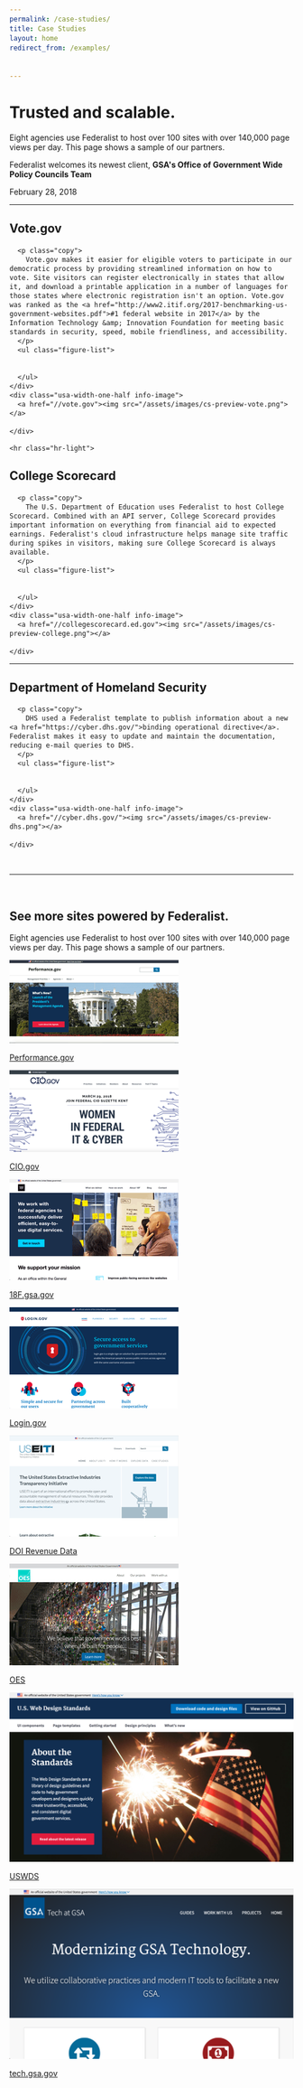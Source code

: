 ```yaml
---
permalink: /case-studies/
title: Case Studies
layout: home
redirect_from: /examples/


---
```


<div id="home">
    <div class="well">
      <div class="usa-grid federalist-hero">
        <div class="usa-width-two-thirds">
          <h1 class="hero-heading">
            Trusted and scalable.
          </h1>
          <p class="hero-copy sub-heading">
            Eight agencies use Federalist to host over 100 sites with over 140,000 page views per day. This page shows a sample of our partners.
          </p>
        </div>
        <div class="usa-width-one-third usa-hero-callout">
          <p class="medium-copy">
            Federalist welcomes its newest client, <b>GSA's Office of Government Wide Policy Councils Team</b>
          </p>
          <p class="small">
            February 28, 2018
          </p>
        </div>
      </div>
    </div>

    
      
<div class="usa-grid">
  <hr class="hr-light">
  
  <div class="info-block">
    <div class="usa-width-one-half description">
      <h2 class="heading">Vote.gov</h2>
      
      <p class="copy">
        Vote.gov makes it easier for eligible voters to participate in our democratic process by providing streamlined information on how to vote. Site visitors can register electronically in states that allow it, and download a printable application in a number of languages for those states where electronic registration isn't an option. Vote.gov was ranked as the <a href="http://www2.itif.org/2017-benchmarking-us-government-websites.pdf">#1 federal website in 2017</a> by the Information Technology &amp; Innovation Foundation for meeting basic standards in security, speed, mobile friendliness, and accessibility.
      </p>
      <ul class="figure-list">


      </ul>
    </div>
    <div class="usa-width-one-half info-image">          
      <a href="//vote.gov"><img src="/assets/images/cs-preview-vote.png"></a>
      
    </div>
  </div>
</div>

    
      
<div class="usa-grid">
  
    <hr class="hr-light">
  
  <div class="info-block">
    <div class="usa-width-one-half description">
      <h2 class="heading">College Scorecard</h2>
      
      <p class="copy">
        The U.S. Department of Education uses Federalist to host College Scorecard. Combined with an API server, College Scorecard provides important information on everything from financial aid to expected earnings. Federalist's cloud infrastructure helps manage site traffic during spikes in visitors, making sure College Scorecard is always available.
      </p>
      <ul class="figure-list">


      </ul>
    </div>
    <div class="usa-width-one-half info-image">          
      <a href="//collegescorecard.ed.gov"><img src="/assets/images/cs-preview-college.png"></a>
      
    </div>
  </div>
</div>

    
      
<div class="usa-grid">
  
  <hr class="hr-light">
  
  <div class="info-block">
    <div class="usa-width-one-half description">
      <h2 class="heading">Department of Homeland Security</h2>
      
      <p class="copy">
        DHS used a Federalist template to publish information about a new <a href="https://cyber.dhs.gov/">binding operational directive</a>. Federalist makes it easy to update and maintain the documentation, reducing e-mail queries to DHS.
      </p>
      <ul class="figure-list">


      </ul>
    </div>
    <div class="usa-width-one-half info-image">
      <a href="//cyber.dhs.gov/"><img src="/assets/images/cs-preview-dhs.png"></a>
      
    </div>
  </div>
</div>


<div class="usa-grid">
  <br/>
  <hr class="hr-light">
  <br/>
</div>    

<section class="well example-sites">
  <div class="usa-grid federalist-hero">
    <div class="usa-width-one-full">
      <h1 class="hero-heading">
        See more sites powered by Federalist.
      </h1>
      <p class="example-sites-copy">
        Eight agencies use Federalist to host over 100 sites with over 140,000 page views per day. This page shows a sample of our partners.
      </p>
    </div>
    <div class="usa-width-one-full flexbox-grid example-sites-list">
      <div class="usa-width-one-third case-study">
        <a href="https://www.performance.gov">
          <img data-action="name-site" class="thumbnail" src="/assets/images/performance-gov.png" alt="U.S. Web Design Standards home page">              
          <p>Performance.gov</p>
        </a>
      </div>
      <div class="usa-width-one-third case-study">
        <a href="https://www.cio.gov">
          <img data-action="name-site" class="thumbnail" src="/assets/images/cio-gov.png" alt="U.S. Web Design Standards home page">              
          <p>CIO.gov</p>
        </a>
      </div>
      <div class="usa-width-one-third case-study">
        <a href="https://18f.gsa.gov">
          <img data-action="name-site" class="thumbnail" src="/assets/images/18f-gsa-gov.png" alt="U.S. Web Design Standards home page">              
          <p>18F.gsa.gov</p>
        </a>
      </div>
      <div class="usa-width-one-third case-study">
        <a href="https://login.gov">
          <img data-action="name-site" class="thumbnail" src="/assets/images/login-gov.png" alt="U.S. Web Design Standards home page">              
          <p>Login.gov</p>
        </a>
      </div>
      <div class="usa-width-one-third case-study">
        <a href="https://useiti.doi.gov">
          <img data-action="name-site" class="thumbnail" src="/assets/images/useiti-doi-gov.png" alt="U.S. Web Design Standards home page">              
          <p>DOI Revenue Data</p>
        </a>
      </div>
      <div class="usa-width-one-third case-study">
        <a href="https://oes.gsa.gov">
          <img data-action="name-site" class="thumbnail" src="/assets/images/oes-gsa-gov.png" alt="U.S. Web Design Standards home page">              
          <p>OES</p>
        </a>
      </div>
      <div class="usa-width-one-third case-study">
        <a href="https://standards.usa.gov/">
          <img data-action="name-site" class="thumbnail" src="/assets/images/standards-usa-gov.png" alt="U.S. Web Design Standards home page">              
          <p>USWDS</p>
        </a>
      </div>
      <div class="usa-width-one-third case-study">
        <a href="https://tech.gsa.gov">
          <img data-action="name-site" class="thumbnail" src="/assets/images/tech-gsa-gov.png" alt="U.S. Web Design Standards home page">              
          <p>tech.gsa.gov</p>
        </a>
      </div>
    </div>
  </div>
</section>
  

</div>